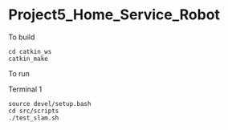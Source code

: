 # Project5_Home_Service_Robot

To build
```
cd catkin_ws
catkin_make
```
To run

Terminal 1
```
source devel/setup.bash
cd src/scripts
./test_slam.sh
```

